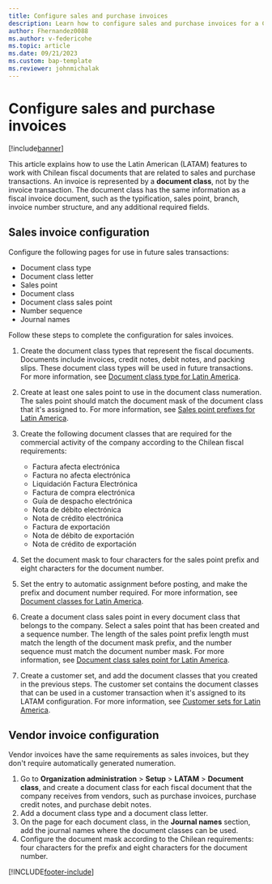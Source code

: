 ```yaml
---
title: Configure sales and purchase invoices
description: Learn how to configure sales and purchase invoices for a Chilean company, including an outline and step-by-step process of sales invoice configurations.
author: Fhernandez0088
ms.author: v-federicohe
ms.topic: article
ms.date: 09/21/2023
ms.custom: bap-template
ms.reviewer: johnmichalak
---
```


# Configure sales and purchase invoices

[!include[banner](../../includes/banner.md)]

This article explains how to use the Latin American (LATAM) features to work with Chilean fiscal documents that are related to sales and purchase transactions. An invoice is represented by a **document class**, not by the invoice transaction. The document class has the same information as a fiscal invoice document, such as the typification, sales point, branch, invoice number structure, and any additional required fields.

## Sales invoice configuration

Configure the following pages for use in future sales transactions:

- Document class type
- Document class letter
- Sales point
- Document class
- Document class sales point
- Number sequence
- Journal names

Follow these steps to complete the configuration for sales invoices.

1. Create the document class types that represent the fiscal documents. Documents include invoices, credit notes, debit notes, and packing slips. These document class types will be used in future transactions. For more information, see [Document class type for Latin America](../ltm-core-document-class-type.md).
2. Create at least one sales point to use in the document class numeration. The sales point should match the document mask of the document class that it's assigned to. For more information, see [Sales point prefixes for Latin America](ltm-core-sales-point-prefixes.md).
3. Create the following document classes that are required for the commercial activity of the company according to the Chilean fiscal requirements:

    - Factura afecta electrónica
    - Factura no afecta electrónica
    - Liquidación Factura Electrónica
    - Factura de compra electrónica
    - Guía de despacho electrónica
    - Nota de débito electrónica
    - Nota de crédito electrónica
    - Factura de exportación
    - Nota de débito de exportación
    - Nota de crédito de exportación

4. Set the document mask to four characters for the sales point prefix and eight characters for the document number.
5. Set the entry to automatic assignment before posting, and make the prefix and document number required. For more information, see [Document classes for Latin America](../ltm-core-document-class.md).
6. Create a document class sales point in every document class that belongs to the company. Select a sales point that has been created and a sequence number. The length of the sales point prefix length must match the length of the document mask prefix, and the number sequence must match the document number mask. For more information, see [Document class sales point for Latin America](../ltm-core-document-class-sales-point.md).
7. Create a customer set, and add the document classes that you created in the previous steps. The customer set contains the document classes that can be used in a customer transaction when it's assigned to its LATAM configuration. For more information, see [Customer sets for Latin America](../ltm-core-customers-set.md).

## Vendor invoice configuration

Vendor invoices have the same requirements as sales invoices, but they don't require automatically generated numeration.

1. Go to **Organization administration** \> **Setup** \> **LATAM** \> **Document class**, and create a document class for each fiscal document that the company receives from vendors, such as purchase invoices, purchase credit notes, and purchase debit notes.
2. Add a document class type and a document class letter.
3. On the page for each document class, in the **Journal names** section, add the journal names where the document classes can be used.
4. Configure the document mask according to the Chilean requirements: four characters for the prefix and eight characters for the document number.

[!INCLUDE[footer-include](../../../includes/footer-banner.md)]

